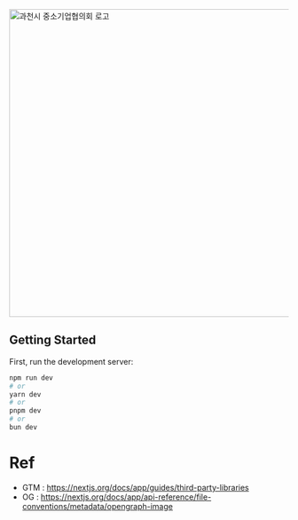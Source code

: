 <img width="555" alt="과천시 중소기업협의회 로고" src="https://github.com/user-attachments/assets/9fe5ffcf-e064-429f-af9a-38ea10db9211" />

## Getting Started

First, run the development server:

```bash
npm run dev
# or
yarn dev
# or
pnpm dev
# or
bun dev
```

# Ref
- GTM : https://nextjs.org/docs/app/guides/third-party-libraries
- OG : https://nextjs.org/docs/app/api-reference/file-conventions/metadata/opengraph-image

